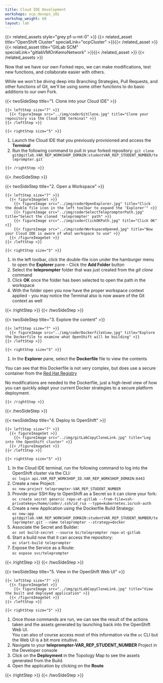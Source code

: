 ```yaml
---
title: Cloud IDE Development
workshops: ocp_devops_101
workshop_weight: 60
layout: lab
---
```


{{< related_assets style="grey pf-u-mt-0" >}}
  {{< related_asset title="OpenShift Cluster" specialLink="ocpCluster" >}}{{< /related_asset >}}
  {{< related_asset title="GitLab SCM" specialLink="gitlabVMOnKemoNetwork" >}}{{< /related_asset >}}
{{< /related_assets >}}

Now that we have our own Forked repo, we can make modifications, test new functions, and collaborate easier with others.

While we won't be diving deep into Branching Strategies, Pull Requests, and other functions of Git, we'll be using some other functions to do basic additions to our own Fork.

{{< twoSideStep title="1. Clone into your Cloud IDE" >}}
    
    {{< leftStep size="7" >}}
      {{< figureImage src="../img/coderGitClone.jpg" title="Clone your repository via the Cloud IDE terminal" >}}
    {{< /leftStep >}}

    {{< rightStep size="5" >}}

<ol>
  <li>Launch the Cloud IDE that you previously provisioned and access the <strong>Terminal</strong></li>
  <li>Run the following command to pull in your forked repository: <code class="generatedText">git clone git@gitlab.VAR_REP_WORKSHOP_DOMAIN:studentVAR_REP_STUDENT_NUMBER/teleprompter.git</code></li>
</ol>

    {{< /rightStep >}}
{{< /twoSideStep >}}

{{< twoSideStep title="2. Open a Workspace" >}}
    
    {{< leftStep size="7" >}}
      {{< figureImageSet >}}
        {{< figureImage src="../img/coderOpenExplorer.jpg" title="Click the double file icon in the left toolbar to expand the 'Explorer'" >}}
        {{< figureImage src="../img/coderSelectTeleprompterPath.jpg" title="Select the cloned 'teleprompter' path" >}}
        {{< figureImage src="../img/coderClickOKPath.jpg" title="Click OK" >}}
        {{< figureImage src="../img/coderWorkspaceOpened.jpg" title="Now your Cloud IDE is aware of what workspace to use" >}}
      {{< /figureImageSet >}}
    {{< /leftStep >}}

    {{< rightStep size="5" >}}

<ol>
  <li>In the left toolbar, click the double-file icon under the hamburger menu to open the <strong>Explorer</strong> pane - Click the <strong>Add Folder</strong> button</li>
  <li>Select the <strong>teleprompter</strong> folder that was just created from the <em>git clone</em> command</li>
  <li>Click <strong>OK</strong> once the folder has been selected to open the path in the workspace</li>
  <li>With the folder open you now have the proper workspace context applied -  you may notice the Terminal also is now aware of the Git context as well</li>
</ol>
    {{< /rightStep >}}
{{< /twoSideStep >}}

{{< twoSideStep title="3. Explore the content" >}}
    
    {{< leftStep size="7" >}}
      {{< figureImage src="../img/coderDockerfileView.jpg" title="Explore the Dockerfile to examine what OpenShift will be building" >}}
    {{< /leftStep >}}

    {{< rightStep size="5" >}}

<ol>
  <li>In the <strong>Explorer</strong> pane, select the <strong>Dockerfile</strong> file to view the contents</li>
</ol>

<p>You can see that this Dockerfile is not very complex, but does use a secure container from the <a href="https://catalog.redhat.com/software/containers/explore">Red Hat Registry</a></p>

<p>No modifications are needed to the Dockerfile, just a high-level view of how you can quickly adapt your current Docker strategies to a secure platform deployment.</p>

    {{< /rightStep >}}
{{< /twoSideStep >}}

{{< twoSideStep title="4. Deploy to OpenShift" >}}
    
    {{< leftStep size="7" >}}
      {{< figureImageSet >}}
        {{< figureImage src="../img/gitLabCopyCloneLink.jpg" title="Log into the OpenShift cluster" >}}
      {{< /figureImageSet >}}
    {{< /leftStep >}}

    {{< rightStep size="5" >}}

<ol>
  <li>In the Cloud IDE terminal, run the following command to log into the OpenShift cluster via the CLI:<br /><code class="generatedText">oc login api.VAR_REP_WORKSHOP_ID.VAR_REP_WORKSHOP_DOMAIN:6443</code></li>
  <li>Create a new Project:<br /><code class="generatedText">oc new-project teleprompter-VAR_REP_STUDENT_NUMBER</code></li>
  <li>Provide your SSH Key to OpenShift as a Secret so it can clone your fork:<br /><code>oc create secret generic repo-at-gitlab --from-file=ssh-privatekey=/home/coder/.ssh/id_rsa --type=kubernetes.io/ssh-auth</code></li>
  <li>Create a new Application using the Dockerfile Build Strategy:<br /><code class="generatedText">oc new-app git@gitlab.VAR_REP_WORKSHOP_DOMAIN:studentVAR_REP_STUDENT_NUMBER/teleprompter.git --name teleprompter --strategy=docker</code></li>
  <li>Associate the Secret and Builder:<br /><code>oc set build-secret --source bc/teleprompter repo-at-gitlab</code></li>
  <li>Start a build now that it can access the repository:<br /><code>oc start-build teleprompter</code></li>
  <li>Expose the Service as a Route:<br /><code>oc expose svc/teleprompter</code></li>
</ol>
    {{< /rightStep >}}
{{< /twoSideStep >}}

{{< twoSideStep title="5. View in the OpenShift Web UI" >}}
    
    {{< leftStep size="7" >}}
      {{< figureImageSet >}}
        {{< figureImage src="../img/gitLabCopyCloneLink.jpg" title="View the built and deployed application" >}}
      {{< /figureImageSet >}}
    {{< /leftStep >}}

    {{< rightStep size="5" >}}

<ol>
  <li>Once those commands are run, we can see the result of the actions taken and the assets generated by launching back into the OpenShift Web UI.<br>You can also of course access most of this information via the <code>oc</code> CLI but the Web UI is a bit more intuitive.</li>
  <li>Navigate to your <strong class="generatedText">teleprompter-VAR_REP_STUDENT_NUMBER</strong> Project in the Developer console</li>
  <li>Click on the <strong>Deployment</strong> in the Topology Map to see the assets generated from the Build.</li>
  <li>Open the application by clicking on the <strong>Route</strong></li>
</ol>
    {{< /rightStep >}}
{{< /twoSideStep >}}
